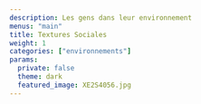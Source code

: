 ```yaml
---
description: Les gens dans leur environnement
menus: "main"
title: Textures Sociales
weight: 1
categories: ["environnements"]
params:
  private: false
  theme: dark
  featured_image: XE2S4056.jpg
---
```

